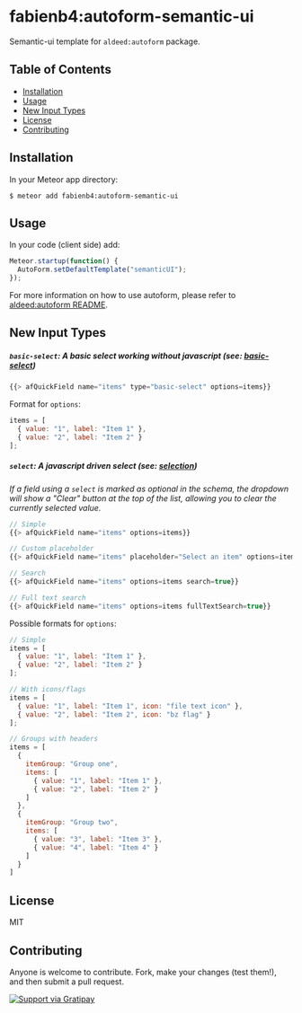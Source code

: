 # fabienb4:autoform-semantic-ui

Semantic-ui template for `aldeed:autoform` package.

## Table of Contents

- [Installation](#installation)
- [Usage](#usage)
- [New Input Types](#new-input-types)
- [License](#license)
- [Contributing](#contributing)

## Installation

In your Meteor app directory:

```
$ meteor add fabienb4:autoform-semantic-ui
```

## Usage

In your code (client side) add:

```js
Meteor.startup(function() {
  AutoForm.setDefaultTemplate("semanticUI");
});
```

For more information on how to use autoform, please refer to [aldeed:autoform README](https://github.com/aldeed/meteor-autoform/blob/master/README.md).

## New Input Types

##### `basic-select`: A basic select working without javascript (see: [basic-select](http://semantic-ui.com/collections/form.html#basic-select))

```js
{{> afQuickField name="items" type="basic-select" options=items}}
```


Format for `options`:

```js
items = [
  { value: "1", label: "Item 1" },
  { value: "2", label: "Item 2" }
];
```

##### `select`: A javascript driven select (see: [selection](http://semantic-ui.com/modules/dropdown.html#selection))

_If a field using a `select` is marked as optional in the schema, the dropdown will show a "Clear" button at the top of the list, allowing you to clear the currently selected value._

```js
// Simple
{{> afQuickField name="items" options=items}}

// Custom placeholder
{{> afQuickField name="items" placeholder="Select an item" options=items}}

// Search
{{> afQuickField name="items" options=items search=true}}

// Full text search
{{> afQuickField name="items" options=items fullTextSearch=true}}
```

Possible formats for `options`:
```js
// Simple
items = [
  { value: "1", label: "Item 1" },
  { value: "2", label: "Item 2" }
];

// With icons/flags
items = [
  { value: "1", label: "Item 1", icon: "file text icon" },
  { value: "2", label: "Item 2", icon: "bz flag" }
];

// Groups with headers
items = [
  {
    itemGroup: "Group one",
    items: [
      { value: "1", label: "Item 1" },
      { value: "2", label: "Item 2" }
    ]
  },
  {
    itemGroup: "Group two",
    items: [
      { value: "3", label: "Item 3" },
      { value: "4", label: "Item 4" }
    ]
  }
]
```

## License

MIT

## Contributing

Anyone is welcome to contribute. Fork, make your changes (test them!), and then submit a pull request.

[![Support via Gratipay](https://cdn.rawgit.com/gratipay/gratipay-badge/2.3.0/dist/gratipay.svg)](https://gratipay.com/fabienb4/)

